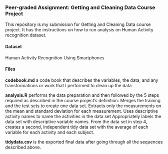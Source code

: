 
### Peer-graded Assignment: Getting and Cleaning Data Course Project

This repository is my submission for Getting and Cleaning Data course project. It has the instructions on how to run analysis on Human Activity recognition dataset.

#### Dataset

Human Activity Recognition Using Smartphones

#### Files

**codebook.md** a code book that describes the variables, the data, and any transformations or work that I performed to clean up the data

**analysis.R** performs the data preparation and then followed by the 5 steps required as described in the course project’s definition:
Merges the training and the test sets to create one data set.
Extracts only the measurements on the mean and standard deviation for each measurement.
Uses descriptive activity names to name the activities in the data set
Appropriately labels the data set with descriptive variable names.
From the data set in step 4, creates a second, independent tidy data set with the average of each variable for each activity and each subject.

**tidydata.csv** is the exported final data after going through all the sequences described above.
